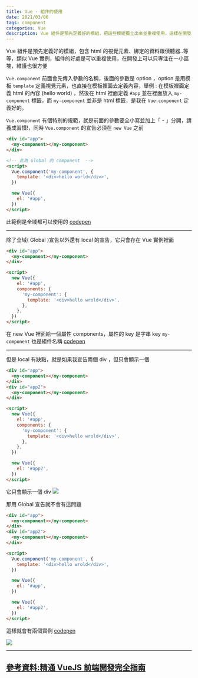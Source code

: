 ```yaml
---
title: Vue - 組件的使用
date: 2021/03/06
tags: component
categories: Vue
description: Vue 組件是預先定義好的模組，把這些模組獨立出來並重複使用，這樣在開發上就可以只專注在一小區塊
---
```


Vue 組件是預先定義好的模組，包含 html 的視覺元素、綁定的資料跟偵聽器..等等，類似 Vue 實例，組件的好處是可以重複使用，在開發上可以只專注在一小區塊，維護也很方便

`Vue.component` 前面會先傳入參數的名稱，後面的參數是 option ，option 是用模板 `template` 定義視覺元素，也直接在模板裡面去定義內容，舉例 : 在模板裡面定義 html 的內容 (hello world) ，然後在 html 裡面定義 `#app` 並在裡面放入 `my-component` 標籤，而 `my-component` 並非是 html 標籤，是我在 `Vue.component` 定義好的。

`Vue.component` 有個特別的規範，就是前面的參數要全小寫並加上「 - 」分開，請養成習慣!，同時 `Vue.component` 的宣告必須在 `new Vue` 之前

```html
<div id="app">
  <my-component></my-component>
</div>

<!-- 此為 Global 的 component  -->
<script>
  Vue.component('my-component', {
    template: '<div>hello world</div>',
  })

  new Vue({
    el: '#app',
  })
</script>
```

此範例是全域都可以使用的
[codepen](https://codepen.io/gleofgja/pen/mdPEaEo?editors=1010)

---

除了全域( Global )宣告以外還有 local 的宣告，它只會存在 Vue 實例裡面

```html
<div id="app">
  <my-component></my-component>
</div>

<script>
  new Vue({
    el: '#app',
    components: {
      'my-component': {
        template: '<div>hello wrold</div>',
      },
    },
  })
</script>
```

在 new Vue 裡面給一個屬性 components，屬性的 key 是字串 key `my-component` 也是組件名稱
[codepen](https://codepen.io/gleofgja/pen/xxVEmOL?editors=1010)

---

但是 local 有缺點，就是如果我宣告兩個 div ，但只會顯示一個

```html
<div id="app">
  <my-component></my-component>
</div>
<div id="app2">
  <my-component></my-component>
</div>

<script>
  new Vue({
    el: '#app',
    components: {
      'my-component': {
        template: '<div>hello wrold</div>',
      },
    },
  })

  new Vue({
    el: '#app2',
  })
</script>
```

它只會顯示一個 div
![](https://i.imgur.com/WhYn9TS.png)

那用 Global 宣告就不會有這問題

```html
<div id="app">
  <my-component></my-component>
</div>
<div id="app2">
  <my-component></my-component>
</div>

<script>
  Vue.component('my-component', {
    template: '<div>hello wrold</div>',
  })

  new Vue({
    el: '#app',
  })

  new Vue({
    el: '#app2',
  })
</script>
```

這樣就會有兩個實例
[codepen](https://codepen.io/gleofgja/pen/NWNReXP?editors=1010)

![](https://i.imgur.com/AT9IjlF.png)

---

## [參考資料:精通 VueJS 前端開發完全指南](https://hiskio.com/courses/145)
